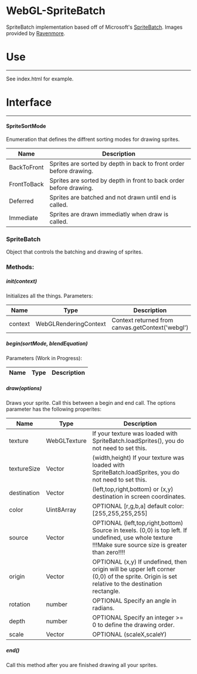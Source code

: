 # WebGL-SpriteBatch
SpriteBatch implementation based off of Microsoft's [SpriteBatch](https://github.com/Microsoft/DirectXTK/blob/master/Src/SpriteBatch.cpp).
Images provided by [Ravenmore](http://dycha.net/resources/).

# Use
---
See index.html for example.

# Interface
---

#### SpriteSortMode
Enumeration that defines the diffrent sorting modes for drawing sprites.
    
Name  |Description
------|-----------
BackToFront | Sprites are sorted by depth in back to front order before drawing.
FrontToBack | Sprites are sorted by depth in front to back order before drawing.
Deferred | Sprites are batched and not drawn until end is called.
Immediate | Sprites are drawn immediatly when draw is called.


### SpriteBatch 
Object that controls the batching and drawing of sprites.
### Methods:

##### init(context)
Initializes all the things.
Parameters:

Name|Type|Description
----|----|-----------
context|WebGLRenderingContext|Context returned from canvas.getContext('webgl')

##### begin(sortMode, blendEquation)
Parameters (Work in Progress):

Name|Type|Description
----|----|-----------


##### draw(options)
Draws your sprite. Call this between a begin and end call.
The options parameter has the following properites:

Name|Type|Description
----|----|-----------
texture|WebGLTexture|If your texture was loaded with SpriteBatch.loadSprites(), you do not need to set this.
textureSize|Vector|(width,height) If your texture was loaded with SpriteBatch.loadSprites, you do not need to set this.
destination|Vector|(left,top,right,bottom) or (x,y) destination in screen coordinates.
color|Uint8Array| OPTIONAL [r,g,b,a] default color: [255,255,255,255]
source|Vector| OPTIONAL (left,top,right,bottom) Source in texels. (0,0) is top left. If undefined, use whole texture !!!Make sure source size is greater than zero!!!!
origin|Vector| OPTIONAL (x,y) If undefined, then origin will be upper left corner (0,0) of the sprite. Origin is set relative to the destination rectangle.
rotation|number| OPTIONAL Specify an angle in radians.
depth|number| OPTIONAL Specify an integer >= 0 to define the drawing order.
scale|Vector| OPTIONAL (scaleX,scaleY)

##### end()
Call this method after you are finished drawing all your sprites.











